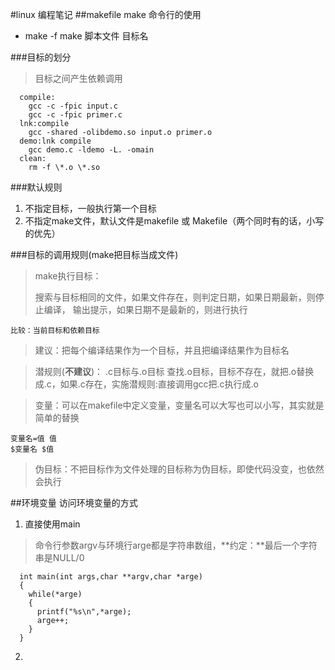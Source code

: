 #linux 编程笔记
##makefile
make 命令行的使用
+ make -f make 脚本文件 目标名

###目标的划分
>目标之间产生依赖调用

      compile:
        gcc -c -fpic input.c
        gcc -c -fpic primer.c
      lnk:compile
        gcc -shared -olibdemo.so input.o primer.o
      demo:lnk compile
        gcc demo.c -ldemo -L. -omain
      clean:
        rm -f \*.o \*.so

###默认规则
1. 不指定目标，一般执行第一个目标
2. 不指定make文件，默认文件是makefile 或 Makefile（两个同时有的话，小写的优先）

###目标的调用规则(make把目标当成文件)
>make执行目标：
>
>搜索与目标相同的文件，如果文件存在，则判定日期，如果日期最新，则停止编译，
输出提示，如果日期不是最新的，则进行执行

    比较：当前目标和依赖目标

>建议：把每个编译结果作为一个目标，并且把编译结果作为目标名

>潜规则(**不建议**)： .c目标与.o目标  查找.o目标，目标不存在，就把.o替换成.c，如果.c存在，实施潜规则:直接调用gcc把.c执行成.o

>变量：可以在makefile中定义变量，变量名可以大写也可以小写，其实就是简单的替换

    变量名=值 值
    $变量名 $值

>伪目标：不把目标作为文件处理的目标称为伪目标，即使代码没变，也依然会执行

##环境变量
访问环境变量的方式

1. 直接使用main

  >命令行参数argv与环境行arge都是字符串数组，**约定：**最后一个字符串是NULL/0


      int main(int args,char **argv,char *arge)
      {
        while(*arge)
        {
          printf("%s\n",*arge);
          arge++;
        }
      }

2. 
